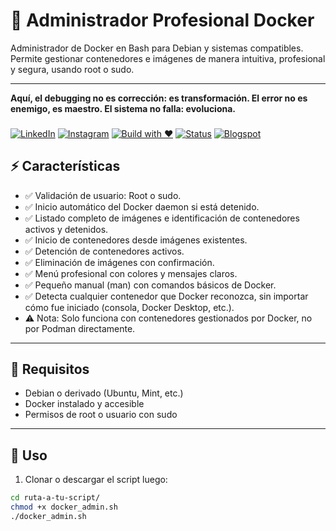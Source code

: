 # 🐳 Administrador Profesional Docker

Administrador de Docker en Bash para Debian y sistemas compatibles. Permite gestionar contenedores e imágenes de manera intuitiva, profesional y segura, usando root o sudo.

---

 **Aquí, el debugging no es corrección: es transformación. El error no es enemigo, es maestro. El sistema no falla: evoluciona.**
###  
[![LinkedIn](https://img.shields.io/badge/LinkedIn-%230A66C2.svg?logo=linkedin&logoColor=white)](https://www.linkedin.com/in/moleculax) [![Instagram](https://img.shields.io/badge/Instagram-%23E4405F.svg?logo=instagram&logoColor=white)](https://www.instagram.com/moleculax)   [![Build with ❤️](https://img.shields.io/badge/built%20with-%E2%9D%A4-red)]() [![Status](https://img.shields.io/badge/status-en%20evolución-8A2BE2)]()  [![Blogspot](https://img.shields.io/badge/Blogspot-%23FF5722.svg?logo=blogger&logoColor=white)](http://moleculax.blogspot.com)
###

## ⚡ Características

- ✅ Validación de usuario: Root o sudo.  
- ✅ Inicio automático del Docker daemon si está detenido.  
- ✅ Listado completo de imágenes e identificación de contenedores activos y detenidos.  
- ✅ Inicio de contenedores desde imágenes existentes.  
- ✅ Detención de contenedores activos.  
- ✅ Eliminación de imágenes con confirmación.  
- ✅ Menú profesional con colores y mensajes claros.  
- ✅ Pequeño manual (man) con comandos básicos de Docker.  
- ✅ Detecta cualquier contenedor que Docker reconozca, sin importar cómo fue iniciado (consola, Docker Desktop, etc.).  
- ⚠️ Nota: Solo funciona con contenedores gestionados por Docker, no por Podman directamente.

---

## 📝 Requisitos

- Debian o derivado (Ubuntu, Mint, etc.)  
- Docker instalado y accesible  
- Permisos de root o usuario con sudo

---

## 🚀 Uso

1. Clonar o descargar el script luego:

```bash
cd ruta-a-tu-script/
chmod +x docker_admin.sh
./docker_admin.sh
```
